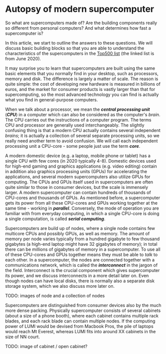 # Autopsy of modern supercomputer

So what are supercomputers made of? Are the building components really so different from personal computers? And what determines how fast a supercomputer is?

In this article, we start to outline the answers to these questions. We will discuss basic building blocks so that you are able to understand the characteristics of the supercomputers in the [Top500 list](https://www.top500.org/lists/top500/2020/06/) (the linked list is from June 2020).

It may surprise you to learn that supercomputers are built using the same basic elements that you normally find in your desktop, such as processors, memory and disk. The difference is largely a matter of scale. The reason is quite simple: the cost of developing new hardware is measured in billions of euros, and the market for consumer products is vastly larger than that for supercomputing, so the most advanced technology you can find is actually what you find in general-purpose computers.

When we talk about a processor, we mean the _**central processing unit**_ (_**CPU**_) in a computer which can also be considered as the computer's _brain_. The CPU carries out the instructions of a computer program. The terms CPU and processor are generally used interchangeably. The slightly confusing thing is that a modern CPU actually contains several independent _brains_; it is actually a collection of several separate processing units, so we really need another term to avoid confusion. We will call each independent processing unit a CPU-core - some people just use the term **_core_**.

A modern domestic device (e.g. a laptop, mobile phone or tablet) has a single CPU with few cores (in 2020 typically 4-8). Domestic devices used for high-end gaming and graphics applications (e.g. video editing) contain in addition also graphics processing units (GPUs) for accelerating the applications, and several modern supercomputers also utilize GPUs for computing. The CPUs and GPUs itself used in supercomputers are often quite similar to those in consumer devices, but the scale is immensely larger. A modern supercomputer can contain hundreds of thousands of CPU-cores and thousands of GPUs. As mentioned before, a supercomputer gets its power from all these CPU-cores and GPUs working together at the same time - working in _**parallel**_. Conversely, the mode of operation you are familiar with from everyday computing, in which a single CPU-core is doing a single computation, is called _**serial computing**_. 

Supercomputers are build up of nodes, where a single node contains few multicore CPUs and possibly GPUs, as well as memory. The amount of memory per node varies typically from a hundred gigabyte to few thousand gigabytes (a high-end laptop might have 32 gigabytes of memory); in total there can be millions of gigabytes of memory in a supercomputer. To use all of these CPU-cores and GPUs together means they must be able to _talk_ to each other. In a supercomputer, the nodes are connected together with a communications network, which is called the _**interconnect**_ in the jargon of the field. Interconnect is the crucial component which gives supercomputer its power, and we discuss interconnects in a more detail later on. Even though nodes can have local disks, there is normally also a separate disk storage system, which we also discuss more later on.

TODO: images of node and a collection of nodes

Supercomputers are distinguished from consumer devices also by the much more dense packing. Physically supercomputer consists of several cabinets (about a size of a phone booth), where each cabinet contains multiple rack blades, and each rack blade can contain multiple nodes. If the computing power of LUMI would be devised from Macbook Pros, the pile of laptops would reach Mt Everest, whereas LUMI fits into around XX cabinets in the size of NN court.

TODO: image of cabinet / open cabinet?




<!-- Copyright SURFsara,  EPCC at the University of Edinburgh, CSC - IT Center for Science Ltd. >

